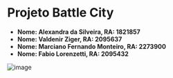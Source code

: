 # Projeto Battle City

+ **Nome: Alexandra da Silveira, RA: 1821857**
+ **Nome: Valdenir Ziger, RA: 2095637**
+ **Nome: Marciano Fernando Monteiro, RA: 2273900**
+ **Nome: Fabio Lorenzetti, RA: 2095432**

![image](https://github.com/valdenir-ziger/BattleCity/assets/95504751/f2a1e9fe-5a6e-41f9-a7a6-75e57207845a)
